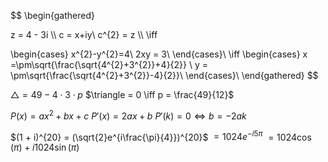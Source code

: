 $$
\begin{gathered}



z = 4 - 3i \\\\
c = x+iy\\
c^{2} = z \\\\
\iff


\begin{cases} 
x^{2}-y^{2}=4\\
2xy = 3\\
\end{cases}\\
\iff 
\begin{cases} 
x =\pm\sqrt{\frac{\sqrt{4^{2}+3^{2}}+4}{2}} \\
y = \pm\sqrt{\frac{\sqrt{4^{2}+3^{2}}-4}{2}}\\
\end{cases}\\
\end{gathered}
$$

$\triangle = 49 - 4\cdot3\cdot p$
$\triangle = 0 \iff p = \frac{49}{12}$

$P(x) = ax^{2}+ bx + c$
$P'(x) = 2ax + b$
$P'(k) = 0 \iff b = -2ak$

$(1 + i)^{20} = (\sqrt{2}e^{i\frac{\pi}{4}})^{20}$
$=1024e^{-i5\pi}$
$=1024\cos(\pi) + i1024\sin(\pi)$
